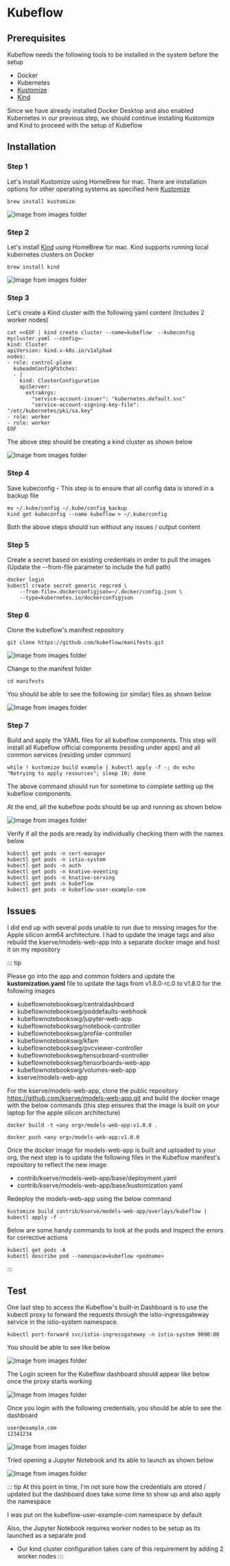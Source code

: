 # Kubeflow

## Prerequisites
Kubeflow needs the following tools to be installed in the system before the setup 

* Docker
* Kubernetes
* [Kustomize](https://kubectl.docs.kubernetes.io/installation/kustomize/)
* [Kind](https://kind.sigs.k8s.io/)

Since we have already installed Docker Desktop and also enabled Kubernetes in our previous step, we should continue installing Kustomize and Kind to proceed with the setup of Kubeflow

## Installation

### Step 1

Let's install Kustomize using HomeBrew for mac. There are installation options for other operating systems as specified here
[Kustomize](https://kubectl.docs.kubernetes.io/installation/kustomize/)

```
brew install kustomize
```

![Image from images folder](~@source/images/kubeflow/kustomize_install.png)

### Step 2

Let's install [Kind](https://kind.sigs.k8s.io/) using HomeBrew for mac. Kind supports running local kubernetes clusters on Docker

```
brew install kind
```

![Image from images folder](~@source/images/kubeflow/kind_install.png)


### Step 3

Let's create a Kind cluster with the following yaml content (Includes 2 worker nodes)

```
cat <<EOF | kind create cluster --name=kubeflow  --kubeconfig mycluster.yaml --config=-
kind: Cluster
apiVersion: kind.x-k8s.io/v1alpha4
nodes:
- role: control-plane
  kubeadmConfigPatches:
  - |
    kind: ClusterConfiguration
    apiServer:
      extraArgs:
        "service-account-issuer": "kubernetes.default.svc"
        "service-account-signing-key-file": "/etc/kubernetes/pki/sa.key"
- role: worker
- role: worker
EOF
```

The above step should be creating a kind cluster as shown below 

![Image from images folder](~@source/images/kubeflow/kind_cluster.png)

### Step 4

Save kubeconfig - This step is to ensure that all config data is stored in a backup file

```
mv ~/.kube/config ~/.kube/config_backup
kind get kubeconfig --name kubeflow > ~/.kube/config
```
Both the above steps should run without any issues / output content

### Step 5

Create a secret based on existing credentials in order to pull the images (Update the --from-file parameter to include the full path)

```
docker login
kubectl create secret generic regcred \
    --from-file=.dockerconfigjson=~/.docker/config.json \
    --type=kubernetes.io/dockerconfigjson
```

### Step 6

Clone the kubeflow's manifest repository

```
git clone https://github.com/kubeflow/manifests.git
```

![Image from images folder](~@source/images/kubeflow/Kubeflow_manifest_clone.png)

Change to the manifest folder

```
cd manifests
```
You should be able to see the following (or similar) files as shown below

![Image from images folder](~@source/images/kubeflow/Kubeflow_manifest_folder.png)

### Step 7

Build and apply the YAML files for all kubeflow components. This step will install all Kubeflow official components (residing under apps) and all common services (residing under common) 

```
while ! kustomize build example | kubectl apply -f -; do echo "Retrying to apply resources"; sleep 10; done
```

The above command should run for sometime to complete setting up the kubeflow components.  

At the end, all the kubeflow pods should be up and running as shown below

![Image from images folder](~@source/images/kubeflow/Kubeflow_pods_running.png)

Verify if all the pods are ready by individually checking them with the names below

```
kubectl get pods -n cert-manager
kubectl get pods -n istio-system
kubectl get pods -n auth
kubectl get pods -n knative-eventing
kubectl get pods -n knative-serving
kubectl get pods -n kubeflow
kubectl get pods -n kubeflow-user-example-com
```

## Issues
I did end up with several pods unable to run due to missing images for the Apple silicon arm64 architecture. I had to update the image tags and also rebuild the kserve/models-web-app into a separate docker image and host it on my repository

::: tip

Please go into the app and common folders and update the <b>kustomization.yaml</b> file to update the tags from v1.8.0-rc.0 to v1.8.0 for the following images 

* kubeflownotebookswg/centraldashboard
* kubeflownotebookswg/poddefaults-webhook
* kubeflownotebookswg/jupyter-web-app
* kubeflownotebookswg/notebook-controller
* kubeflownotebookswg/profile-controller
* kubeflownotebookswg/kfam
* kubeflownotebookswg/pvcviewer-controller
* kubeflownotebookswg/tensorboard-controller
* kubeflownotebookswg/tensorboards-web-app
* kubeflownotebookswg/volumes-web-app
* kserve/models-web-app

For the kserve/models-web-app, clone the public repository <https://github.com/kserve/models-web-app.git> and build the docker image with the below commands (this step ensures that the image is built on your laptop for the apple silicon architecture)

```
docker build -t <any org>/models-web-app:v1.0.0 .

docker push <any org>/models-web-app:v1.0.0

```
Once the docker image for models-web-app is built and uploaded to your org, the next step is to update the following files in the Kubeflow manifest's repository to reflect the new image 

* contrib/kserve/models-web-app/base/deployment.yaml
* contrib/kserve/models-web-app/base/kustomization.yaml

Redeploy the models-web-app using the below command

```
kustomize build contrib/kserve/models-web-app/overlays/kubeflow | kubectl apply -f -
```

Below are some handy commands to look at the pods and inspect the errors for corrective actions

```
kubectl get pods -A
kubectl describe pod --namespace=kubeflow <podname>
```

:::

## Test

One last step to access the Kubeflow's built-in Dashboard is to use the kubectl proxy to forward the requests through the istio-ingressgateway service in the istio-system namespace.

```
kubectl port-forward svc/istio-ingressgateway -n istio-system 9090:80
```

You should be able to see like below

![Image from images folder](~@source/images/kubeflow/Kubeflow_dashboard_proxy.png)

The Login screen for the Kubeflow dashboard should appear like below once the proxy starts working

![Image from images folder](~@source/images/kubeflow/Kubeflow_dashboard_login.png)

Once you login with the following credentials, you should be able to see the dashboard

```
user@example.com
12341234
```
![Image from images folder](~@source/images/kubeflow/Kubeflow_dashboard.png)

Tried opening a Jupyter Notebook and its able to launch as shown below

![Image from images folder](~@source/images/kubeflow/kubeflow_jupyter_notebook.png)


::: tip
At this point in time, I'm not sure how the credentials are stored / updated but the dashboard does take some time to show up and also apply the namespace 

I was put on the kubeflow-user-example-com namespace by default 

Also, the Jupyter Notebook requires worker nodes to be setup as its launched as a separate pod
- Our kind cluster configuration takes care of this requirement by adding 2 worker nodes 
:::
